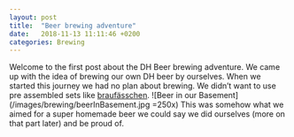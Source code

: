 ```yaml
---
layout: post
title:  "Beer brewing adventure"
date:   2018-11-13 11:11:46 +0200
categories: Brewing
---
```



Welcome to the first post about the DH Beer brewing adventure. We came up with the idea of brewing our own DH beer by ourselves. When we started this journey we had no plan about brewing. We didn’t want to use pre assembled sets like <a href="https://www.braufaesschen.com">braufässchen</a>.
![Beer in our Basement](/images/brewing/beerInBasement.jpg =250x) This was somehow what we aimed for a super homemade beer we could say we did ourselves (more on that part later) and be proud of.

